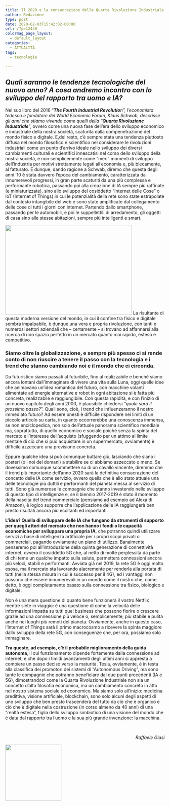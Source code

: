 ```yaml
---
title: Il 2020 e la consacrazione della Quarta Rivoluzione Industriale
author: Redazione
type: post
date: 2020-02-03T15:42:02+00:00
url: /?p=12439
colormag_page_layout:
  - default_layout
categories:
  - ATTUALITÀ
tags:
  - tecnologia

---
```

## _Quali saranno le tendenze tecnologiche del nuovo anno? A cosa andremo incontro con lo sviluppo del rapporto tra uomo e IA?_

Nel suo libro del 2016 “_**The Fourth Industrial Revolutio**_n”, l&#8217;economista tedesco e fondatore del World Economic Forum, Klaus Schwab, descrisse gli anni che stiamo vivendo come quelli della “_**Quarta Rivoluzione Industriale**_”, ovvero come una nuova fase dell&#8217;era dello sviluppo economico e industriale della nostra società, scaturita dalla compenetrazione del mondo fisico e digitale. E,del resto, c&#8217;è sempre stata una tendenza piuttosto diffusa nel mondo filosofico e scientifico nel considerare le rivoluzioni industriali come un punto d&#8217;arrivo ideale nello sviluppo dei diversi cambiamenti culturali e scientifici innescatisi nel corso dello sviluppo della nostra società, e non semplicemente come “meri” momenti di sviluppo dell&#8217;industria per motivi strettamente legati all&#8217;economia e, più biecamente, al fatturato. E dunque, dando ragione a Schwab, diremo che questa degli anni ’10 è stata davvero l&#8217;epoca del cambiamento, caratterizzata da innumerevoli progressi, in gran parte scaturiti da una più complessa e performante robotica, passando poi alla creazione di IA sempre più raffinate (e miniaturizzate), sino allo sviluppo del cosiddetto “Internet delle Cose” o IoT (Internet of Things) in cui le potenzialità della rete sono state estrapolate dal contesto intangibile del web e sono state amplificate dal collegamento delle cose di tutti i giorni con internet. Partendo dallo smartphone, passando per le automobili, e poi le suppellettili di arredamento, gli oggetti di casa sino alle stesse abitazioni, sempre più intelligenti e smart.

<img decoding="async" loading="lazy" class="alignleft wp-image-12441" src="https://progressonline.it/wp-content/uploads/2020/01/industry-2630319_640-300x212.jpg" alt="" width="400" height="283" /> La risultante di questa moderna versione del mondo, in cui il confine tra fisico e digitale sembra impalpabile, è dunque una vera e propria rivoluzione, con tanti e numerosi settori aziendali che – certamente – si trovano ad affannarsi alla ricerca di uno spazio perfetto in un mercato quanto mai rapido, esteso e competitivo.

### Siamo oltre la globalizzazione, e sempre più spesso ci si rende conto di non riuscire a tenere il passo con la tecnologia e i trend che stanno cambiando noi e il mondo che ci circonda.

Da futuristico siamo passati al futuribile, fino al realizzabile e benché siamo ancora lontani dall&#8217;immaginare di vivere una vita sulla Luna, oggi quelle idee che animavano un&#8217;idea romantica del futuro, con macchine volanti alimentate ad energie alternative e robot in ogni abitazione si è fatta più concreta, realizzabile e raggiungibile. Con questa rapidità, e con l&#8217;inizio di un nuovo capitolo degli anni 2000, è plausibile chiedersi “_quale sarà il prossimo passo?_”. Quali sono, cioè, i trend che influenzeranno il nostro immediato futuro? Ad essere onesti è difficile rispondere nei limiti di un piccolo articolo su carta, in quanto occorrerebbe una conoscenza immensa, se non enciclopedica, non solo dell&#8217;attuale panorama scientifico mondiale ma, soprattutto, di quello economico e sociale poiché senza la spinta del mercato e l&#8217;interesse dell&#8217;acquisto (sfuggendo per un attimo al limite mentale di ciò che si può acquistare in un supermercato, ovviamente) è difficile azzeccare una previsione concreta.

Eppure qualche idea si può comunque buttare giù, lasciando che siano i posteri (o i noi del domani) a stabilire se ci abbiamo azzeccato o meno. Se dovessimo comunque scommettere su di un cavallo vincente, diremmo che il trend più importante dell&#8217;anno 2020 sarà la definitiva consacrazione del concetto delle IA come servizio, ovvero quella che è allo stato attuale una delle tecnologie più duttili e performanti del pianeta messa al servizio di tutti. Sono già numerose le compagnie che stanno investendo nello sviluppo di questo tipo di intelligenze e, se il biennio 2017-2019 è stato il momento della nascita del trend commerciale (pensiamo ad esempio ad Alexa di Amazon), è logico supporre che l&#8217;applicazione delle IA raggiungerà ben presto risultati ancora più eccitanti ed importanti.

**L&#8217;idea? Quella di sviluppare delle IA che fungano da strumenti di supporto per quegli attori del mercato che non hanno i fondi o le capacità economiche per sviluppare una propria IA**, che potranno quindi utilizzare servizi a base di intelligenza artificiale per i propri scopi privati o commerciali, pagando ovviamente un piano di utilizzo. Banalmente penseremo poi all&#8217;introduzione della quinta generazione di connettività internet, ovvero il cosiddetto 5G che, al netto di molte perplessità da parte di chi teme un qualche impatto sulla salute, permetterà connessioni ancora più veloci, stabili e performanti. Avviata già nel 2019, la rete 5G è oggi molto esosa, ma il mercato sta lavorando alacremente per renderla alla portata di tutti (nella stessa misura in cui è successo per il 4G), ed i vantaggi non possono che essere innumerevoli in un mondo come il nostro che, come detto, è oggi completamente basato sulla connessione tra fisico, biologico e digitale.

Non è una mera questione di quanto bene funzionerà il vostro Netflix mentre siete in viaggio: è una questione di come la velocità delle informazioni impatta su tutti quei business che possono fiorire o crescere grazie ad una connessione più veloce o, semplicemente, più stabile e pulita anche nei luoghi più remoti del pianeta. Ovviamente, anche in questo caso, l&#8217;Internet of Things sarà il primo macrocosmo a ricevere la spinta maggiore dallo sviluppo della rete 5G, con conseguenze che, per ora, possiamo solo immaginare.

**Tra queste, ad esempio, c&#8217;è il probabile miglioramento della guida autonoma**, il cui funzionamento dipende fortemente dalla connessione ad internet, e che dopo i timidi avanzamenti degli ultimi anni si appresta a compiere un passo deciso verso la maturità. Tesla, ovviamente, è in testa alla classifica dei promotori dei sistemi di “Autonomous Driving”, ma sono tante le compagnie che potranno beneficiare dai due punti precedenti (IA e 5G), dimostrandoci come la Quarta Rivoluzione Industriale non sia un concetto d&#8217;alta filosofia economica, ma un cambiamento concreto in atto nel nostro sistema sociale ed economico. Ma siamo solo all&#8217;inizio: medicina predittiva, visione artificiale, blockchain, sono solo alcuni degli aspetti di uno sviluppo che ben presto trascenderà del tutto da ciò che è organico e ciò che è digitale nella costruzione (in corso almeno da 40 anni) di una “realtà estesa”, figlia dello sviluppo simbiotico di una visione del mondo che è data dal rapporto tra l&#8217;uomo e la sua più grande invenzione: la macchina.

&nbsp;

<p style="text-align: right;">
  <em>Raffaele Giasi</em>
</p>

<img decoding="async" loading="lazy" class=" wp-image-9964 alignright" src="https://progressonline.it/wp-content/uploads/2018/10/giasi.jpg" alt="" width="177" height="177" />